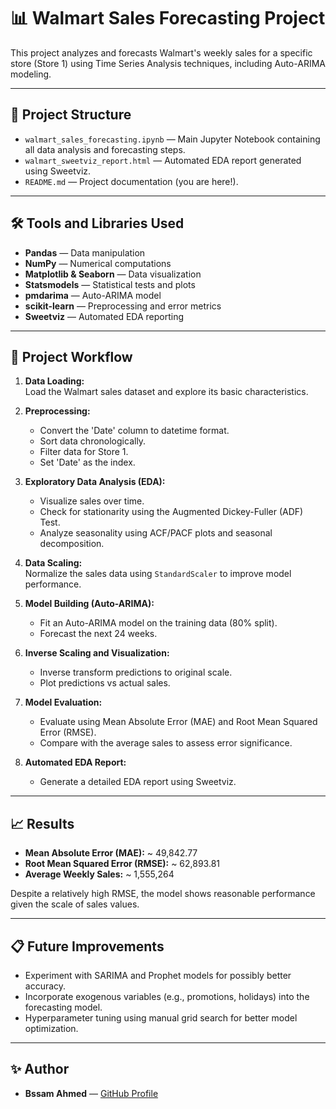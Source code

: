 # 📊 Walmart Sales Forecasting Project

This project analyzes and forecasts Walmart's weekly sales for a specific store (Store 1) using Time Series Analysis techniques, including Auto-ARIMA modeling.

---

## 📁 Project Structure

- `walmart_sales_forecasting.ipynb` — Main Jupyter Notebook containing all data analysis and forecasting steps.
- `walmart_sweetviz_report.html` — Automated EDA report generated using Sweetviz.
- `README.md` — Project documentation (you are here!).

---

## 🛠️ Tools and Libraries Used

- **Pandas** — Data manipulation
- **NumPy** — Numerical computations
- **Matplotlib & Seaborn** — Data visualization
- **Statsmodels** — Statistical tests and plots
- **pmdarima** — Auto-ARIMA model
- **scikit-learn** — Preprocessing and error metrics
- **Sweetviz** — Automated EDA reporting

---

## 🚀 Project Workflow

1. **Data Loading:**\
   Load the Walmart sales dataset and explore its basic characteristics.

2. **Preprocessing:**

   - Convert the 'Date' column to datetime format.
   - Sort data chronologically.
   - Filter data for Store 1.
   - Set 'Date' as the index.

3. **Exploratory Data Analysis (EDA):**

   - Visualize sales over time.
   - Check for stationarity using the Augmented Dickey-Fuller (ADF) Test.
   - Analyze seasonality using ACF/PACF plots and seasonal decomposition.

4. **Data Scaling:**\
   Normalize the sales data using `StandardScaler` to improve model performance.

5. **Model Building (Auto-ARIMA):**

   - Fit an Auto-ARIMA model on the training data (80% split).
   - Forecast the next 24 weeks.

6. **Inverse Scaling and Visualization:**

   - Inverse transform predictions to original scale.
   - Plot predictions vs actual sales.

7. **Model Evaluation:**

   - Evaluate using Mean Absolute Error (MAE) and Root Mean Squared Error (RMSE).
   - Compare with the average sales to assess error significance.

8. **Automated EDA Report:**

   - Generate a detailed EDA report using Sweetviz.

---

## 📈 Results

- **Mean Absolute Error (MAE):** \~ 49,842.77
- **Root Mean Squared Error (RMSE):** \~ 62,893.81
- **Average Weekly Sales:** \~ 1,555,264

Despite a relatively high RMSE, the model shows reasonable performance given the scale of sales values.

---

## 📋 Future Improvements

- Experiment with SARIMA and Prophet models for possibly better accuracy.
- Incorporate exogenous variables (e.g., promotions, holidays) into the forecasting model.
- Hyperparameter tuning using manual grid search for better model optimization.

---

## ✨ Author

- **Bssam Ahmed** — [GitHub Profile](https://github.com/bssam99)
